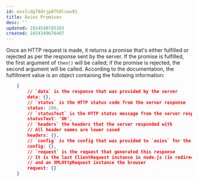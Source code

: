 ```yaml
---
id: wxslcdg78drjp87h8lcwu91
title: Axios Promises
desc: ''
updated: 1654540785303
created: 1654349676407
---
```


Once an HTTP request is made, it returns a promise that's either fulfilled or rejected as per the response sent by the server.
If the promise is fulfilled, the first argument of `then()` will be called; if the promise is rejected, the second argument will be called.
According to the documentation, the fulfillment value is an object containing the following information:

```json
    { 
        // `data` is the response that was provided by the server 
        data: {}, 
        // `status` is the HTTP status code from the server response 
        status: 200, 
        // `statusText` is the HTTP status message from the server response 
        statusText: 'OK', 
        // `headers` the headers that the server responded with 
        // All header names are lower cased 
        headers: {}, 
        // `config` is the config that was provided to `axios` for the request 
        config: {}, 
        // `request` is the request that generated this response 
        // It is the last ClientRequest instance in node.js (in redirects) 
        // and an XMLHttpRequest instance the browser 
        request: {} 
    }
```
